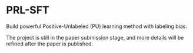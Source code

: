 # PRL-SFT
Build powerful Positive-Unlabeled (PU) learning method with labeling bias.

The project is still in the paper submission stage, and more details will be refined after the paper is published.
